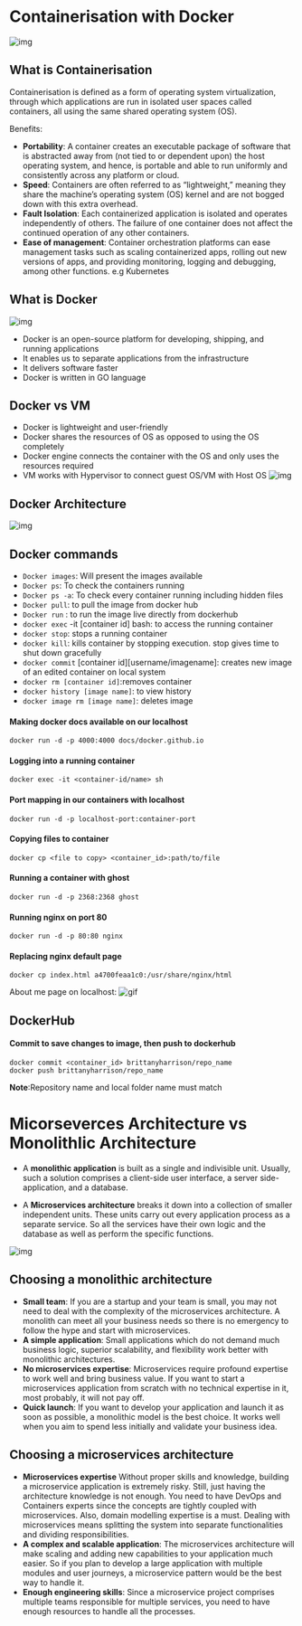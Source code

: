 # Containerisation with Docker
![img](img/1280px-Docker_(container_engine)_logo.svg.png)

## What is Containerisation 

Containerisation is defined as a form of operating system virtualization, through which applications are run in isolated user spaces called containers, all using the same shared operating system (OS).

Benefits:

- **Portability**: A container creates an executable package of software that is abstracted away from (not tied to or dependent upon) the host operating system, and hence, is portable and able to run uniformly and consistently across any platform or cloud. 
- **Speed**:  Containers are often referred to as “lightweight,” meaning they share the machine’s operating system (OS) kernel and are not bogged down with this extra overhead. 
- **Fault Isolation**: Each containerized application is isolated and operates independently of others. The failure of one container does not affect the continued operation of any other containers.
- **Ease of management**: Container orchestration platforms can ease management tasks such as scaling containerized apps, rolling out new versions of apps, and providing monitoring, logging and debugging, among other functions. e.g Kubernetes


## What is Docker

![img](img/docker.png)

- Docker is an open-source platform for developing, shipping, and running applications
- It enables us to separate applications from the infrastructure
- It delivers software faster
- Docker is written in GO language

## Docker vs VM 
- Docker is lightweight and user-friendly
- Docker shares the resources of OS as opposed to using the OS completely
- Docker engine connects the container with the OS and only uses the resources required
- VM works with Hypervisor to connect guest OS/VM with Host OS
![img](img/vmvsdocker.png)

## Docker Architecture 
![img](img/docker-architecture-609x270.webp)


## Docker commands
- `Docker images`: Will present the images available
- `Docker ps`: To check the containers running
- `Docker ps -a`: To check every container running including hidden files
- `Docker pull`: to pull the image from docker hub
- `Docker run` : to run the image live directly from dockerhub
- `docker exec` -it [container id] bash: to access the running container
- `docker stop`: stops a running container
- `docker kill`: kills container by stopping execution. stop gives time to shut down gracefully
- `docker commit` [container id][username/imagename]: creates new image of an edited container on local system
- `docker rm [container id]`:removes container 
- `docker history [image name]`: to view history 
- `docker image rm [image name]`: deletes image 

#### Making docker docs available on our localhost 

```
docker run -d -p 4000:4000 docs/docker.github.io 
```

#### Logging into a running container 

```
docker exec -it <container-id/name> sh

```
#### Port mapping in our containers with localhost 
```
docker run -d -p localhost-port:container-port

```
#### Copying files to container 
```
docker cp <file to copy> <container_id>:path/to/file

```
#### Running a container with ghost
```
docker run -d -p 2368:2368 ghost 
```

#### Running nginx on port 80 
```
docker run -d -p 80:80 nginx 
```
#### Replacing nginx default page 

```
docker cp index.html a4700feaa1c0:/usr/share/nginx/html
```
About me page on localhost:
![gif](img/Hnet-image.gif)

## DockerHub 


#### Commit to save changes to image, then push to dockerhub 
```
docker commit <container_id> brittanyharrison/repo_name
docker push brittanyharrison/repo_name

```
**Note**:Repository name and local folder name must match 

# Micorseverces Architecture vs Monolithlic Architecture

- A **monolithic application** is built as a single and indivisible unit. Usually, such a solution comprises a client-side user interface, a server side-application, and a database.

- A **Microservices architecture** breaks it down into a collection of smaller independent units. These units carry out every application process as a separate service. So all the services have their own logic and the database as well as perform the specific functions.

![img](img/monovsmicro.png)

## Choosing a monolithic architecture
- **Small team**: If you are a startup and your team is small, you may not need to deal with the complexity of the microservices architecture. A monolith can meet all your business needs so there is no emergency to follow the hype and start with microservices.
- **A simple application**: Small applications which do not demand much business logic, superior scalability, and flexibility work better with monolithic architectures.
- **No microservices expertise**: Microservices require profound expertise to work well and bring business value. If you want to start a microservices application from scratch with no technical expertise in it, most probably, it will not pay off.
- **Quick launch**: If you want to develop your application and launch it as soon as possible, a monolithic model is the best choice. It works well when you aim to spend less initially and validate your business idea.

## Choosing a microservices architecture
- **Microservices expertise** Without proper skills and knowledge, building a microservice application is extremely risky. Still, just having the architecture knowledge is not enough. You need to have DevOps and Containers experts since the concepts are tightly coupled with microservices. Also, domain modelling expertise is a must. Dealing with microservices means splitting the system into separate functionalities and dividing responsibilities.
- **A complex and scalable application**:  The microservices architecture will make scaling and adding new capabilities to your application much easier. So if you plan to develop a large application with multiple modules and user journeys, a microservice pattern would be the best way to handle it.
- **Enough engineering skills**: Since a microservice project comprises multiple teams responsible for multiple services, you need to have enough resources to handle all the processes.
